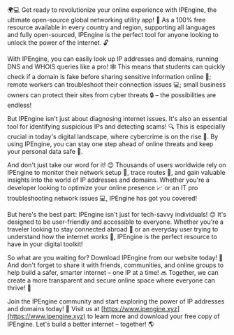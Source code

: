 🌍💻 Get ready to revolutionize your online experience with IPEngine, the ultimate open-source global networking utility app! 🚀 As a 100% free resource available in every country and region, supporting all languages and fully open-sourced, IPEngine is the perfect tool for anyone looking to unlock the power of the internet. 🔓

With IPEngine, you can easily look up IP addresses and domains, running DNS and WHOIS queries like a pro! 🕸️ This means that students can quickly check if a domain is fake before sharing sensitive information online 🤔; remote workers can troubleshoot their connection issues 💻; small business owners can protect their sites from cyber threats 🔒 – the possibilities are endless!

But IPEngine isn't just about diagnosing internet issues. It's also an essential tool for identifying suspicious IPs and detecting scams! 🔍 This is especially crucial in today's digital landscape, where cybercrime is on the rise 🚨. By using IPEngine, you can stay one step ahead of online threats and keep your personal data safe 💯.

And don't just take our word for it! 😊 Thousands of users worldwide rely on IPEngine to monitor their network setup 🔧, trace routes 📍, and gain valuable insights into the world of IP addresses and domains. Whether you're a developer looking to optimize your online presence 📈 or an IT pro troubleshooting network issues 💻, IPEngine has got you covered!

But here's the best part: IPEngine isn't just for tech-savvy individuals! 😊 It's designed to be user-friendly and accessible to everyone. Whether you're a traveler looking to stay connected abroad 📱 or an everyday user trying to understand how the internet works 🔮, IPEngine is the perfect resource to have in your digital toolkit!

So what are you waiting for? Download IPEngine from our website today! 🎉 And don't forget to share it with friends, communities, and online groups to help build a safer, smarter internet – one IP at a time! 🔜 Together, we can create a more transparent and secure online space where everyone can thrive! 💪

Join the IPEngine community and start exploring the power of IP addresses and domains today! 🌟 Visit us at [https://www.ipengine.xyz](https://www.ipengine.xyz) to learn more and download your free copy of IPEngine. Let's build a better internet – together! 🌎